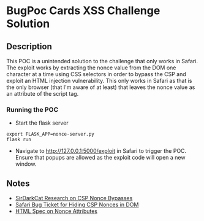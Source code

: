 # BugPoc Cards XSS Challenge Solution

## Description
This POC is a unintended solution to the challenge that only works in Safari.  The exploit works by extracting the nonce value from the DOM one character at a time using CSS selectors in order to bypass the CSP and exploit an HTML injection vulnerability.  This only works in Safari as that is the only browser (that I'm aware of at least) that leaves the nonce value as an attribute of the script tag.


### Running the POC

* Start the flask server
```
export FLASK_APP=nonce-server.py
flask run
```
* Navigate to http://127.0.0.1:5000/exploit in Safari to trigger the POC.  Ensure that popups are allowed as the exploit code will open a new window.


## Notes

* [SirDarkCat Research on CSP Nonce Bypasses](http://sirdarckcat.blogspot.com/2016/12/how-to-bypass-csp-nonces-with-dom-xss.html)
* [Safari Bug Ticket for Hiding CSP Nonces in DOM](https://bugs.webkit.org/show_bug.cgi?id=179728)
* [HTML Spec on Nonce Attributes](https://html.spec.whatwg.org/multipage/urls-and-fetching.html#nonce-attributes%3Aattr-nonce)